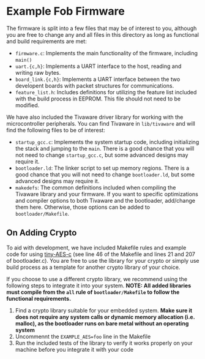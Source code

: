 # Example Fob Firmware
The firmware is split into a few files that may be of interest to you,
although you are free to change any and all files in this directory as long as
functional and build requirements are met:

* `firmware.c`: Implements the main functionality of the firmware, including `main()`
* `uart.{c,h}`: Implements a UART interface to the host, reading and writing raw
  bytes.
* `board_link.{c,h}`: Implements a UART interface between the two developent boards
  with packet structures for communications.
* `feature_list.h`: Includes definitions for utilizing the feature list included
  with the build process in EEPROM. This file should not need to be modified.

We have also included the Tivaware driver library for working with the
microcontroller peripherals. You can find Tivaware in `lib/tivaware` and will
find the following files to be of interest:

* `startup_gcc.c`: Implements the system startup code, including initializing
  the stack and jumping to the `main`. There is a good chance that you will not
  need to change `startup_gcc.c`, but some advanced designs may require it.
* `bootloader.ld`: The linker script to set up memory regions. There is a good
  chance that you will not need to change `bootloader.ld`, but some advanced
  designs may require it.
* `makedefs`: The common definitions included when compiling the Tivaware
  library and your firmware. If you want to specific optimizations and
  compiler options to both Tivaware and the bootloader, add/change them here.
  Otherwise, those options can be added to `bootloader/Makefile`.

## On Adding Crypto
To aid with development, we have included Makefile rules and example code for using
[tiny-AES-c](https://github.com/kokke/tiny-AES-c) (see line 46 of the Makefile and
lines 21 and 207 of bootloader.c). You are free to use the library for your crypto
or simply use build process as a template for another crypto library of your choice.

If you choose to use a different crypto library, we recommend using the following
steps to integrate it into your system. **NOTE: All added libraries must compile
from the `all` rule of `bootloader/Makefile` to follow the functional requirements.**
1. Find a crypto library suitable for your embedded system. **Make sure it does not
   require any system calls or dynamic memory allocation (i.e. malloc), as the
   bootloader runs on bare metal without an operating system**
2. Uncommennt the `EXAMPLE_AES=foo` line in the Makefile
3. Run the included tests of the library to verify it works properly on your machine
   before you integrate it with your code
